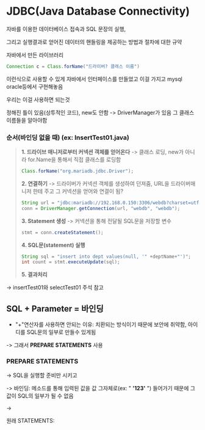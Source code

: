 # JDBC(Java Database Connectivity)
자바를 이용한 데이터베이스 접속과 SQL 문장의 실행, 

그리고 실행결과로 얻어진 데이터의 핸들링을 제공하는 방법과 절차에 대한 규약

자바에서 만든 라이브러리 
```java
Connection c = Class.forName("드라이버? 클래스 이름")
```
이런식으로 사용할 수 있게 자바에서 인터페이스를 만들었고 이걸 가지고 mysql oracle등에서 구현해놓음

우리는 이걸 사용하면 되는것

정해진 틀이 있음(상투적인 코드), new도 안함 -> DriverManager가 있음 그 클래스 이름들을 알아야함

### 순서(바인딩 없을 때) (ex: InsertTest01.java)

> **1. 드라이브 매니저로부터 커넥션 객체를 얻어온다** -> 클래스 로딩, new가 아니라 for.Name을 통해서 직접 클래스를 로딩함
> ```JAVA
> Class.forName("org.mariadb.jdbc.Driver");
> ```
> 
> **2. 연결하기** -> 드라이버가 커넥션 객체를 생성하여 던져줌, URL을 드라이버매니저 한테 주고 그 커넥션을 얻어와 연결이 됨?
> ```JAVA
> String url = "jdbc:mariadb://192.168.0.150:3306/webdb?charset=utf8";
> conn = DriverManager.getConnection(url, "webdb", "webdb");
> ```
> 
> **3. Statement 생성** -> 커넥션을 통해 전달될 SQL문을 저장할 변수
> ```java
> stmt = conn.createStatement();
> ```
> 
> **4. SQL문(statement) 실행**
> ```java
> String sql = "insert into dept values(null, '" +deptName+"')";
> int count = stmt.executeUpdate(sql);
> ```
>
> **5. 결과처리**

-> insertTest01와 selectTest01 주석 참고


SQL + Parameter = 바인딩
-------
* "+"연산자를 사용하면 안되는 이유: 치환되는 방식이기 때문에 보안에 취약함, 아이디를 SQL문의 일부로 만들수 있게됨

-> 그래서 **PREPARE STATEMENTS** 사용

### PREPARE STATEMENTS

-> SQL을 실행할 준비만 시키고 

-> 바인딩: 메소드를 통해 입력된 값을 값 그자체로(ex: " **'123'** ") 들어가기 때문에 그 값이 SQL의 일부가 될 수 없음

-> 

원래 STATEMENTS: 
